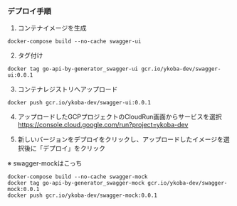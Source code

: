 ### デプロイ手順

1. コンテナイメージを生成
```
docker-compose build --no-cache swagger-ui
```
2. タグ付け
```
docker tag go-api-by-generator_swagger-ui gcr.io/ykoba-dev/swagger-ui:0.0.1
```
3. コンテナレジストリへアップロード
```
docker push gcr.io/ykoba-dev/swagger-ui:0.0.1
```
4. アップロードしたGCPプロジェクトのCloudRun画面からサービスを選択
https://console.cloud.google.com/run?project=ykoba-dev

5. 新しいバージョンをデプロイをクリックし、アップロードしたイメージを選択後に「デプロイ」をクリック

※ swagger-mockはこっち
```
docker-compose build --no-cache swagger-mock
docker tag go-api-by-generator_swagger-mock gcr.io/ykoba-dev/swagger-mock:0.0.1
docker push gcr.io/ykoba-dev/swagger-mock:0.0.1
```
